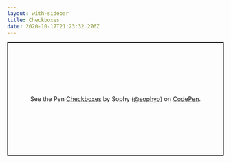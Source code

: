 ```yaml
---
layout: with-sidebar
title: Checkboxes
date: 2020-10-17T21:23:32.276Z
---
```

<p class="codepen" data-height="265" data-theme-id="default" data-default-tab="css,result" data-user="sophyo" data-slug-hash="yLyrgJN" style="height: 265px; box-sizing: border-box; display: flex; align-items: center; justify-content: center; border: 2px solid; margin: 1em 0; padding: 1em;" data-pen-title="Checkboxes">
  <span>See the Pen <a href="https://codepen.io/sophyo/pen/yLyrgJN">
  Checkboxes</a> by Sophy (<a href="https://codepen.io/sophyo">@sophyo</a>)
  on <a href="https://codepen.io">CodePen</a>.</span>
</p>
<script async src="https://static.codepen.io/assets/embed/ei.js"></script>